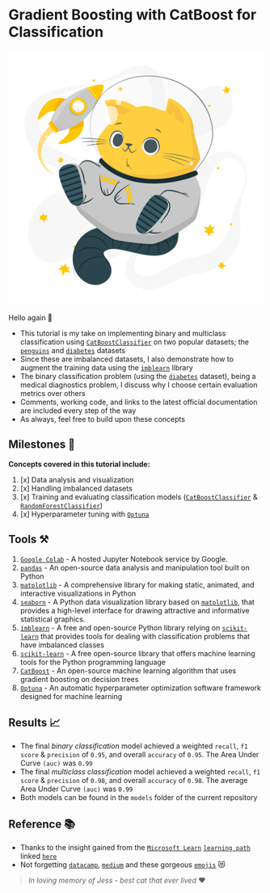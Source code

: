 # Gradient Boosting with CatBoost for Classification

<p align="center">
  <img src='pics/cat.jpg'  width='530'/>
</p>

Hello again 👋
+ This tutorial is my take on implementing binary and multiclass classification using [`CatBoostClassifier`](https://catboost.ai/en/docs/concepts/python-reference_catboostclassifier) on two popular datasets; the [`penguins`](https://raw.githubusercontent.com/MicrosoftDocs/mslearn-introduction-to-machine-learning/main/Data/ml-basics/penguins.csv) and [`diabetes`](https://raw.githubusercontent.com/MicrosoftDocs/mslearn-introduction-to-machine-learning/main/Data/ml-basics/diabetes.csv) datasets
+ Since these are imbalanced datasets, I also demonstrate how to augment the training data using the [`imblearn`](https://imbalanced-learn.org/stable/index.html) library
+ The binary classification problem (using the [`diabetes`](https://raw.githubusercontent.com/MicrosoftDocs/mslearn-introduction-to-machine-learning/main/Data/ml-basics/diabetes.csv) dataset), being a medical diagnostics problem, I discuss why I choose certain evaluation metrics over others
+ Comments, working code, and links to the latest official documentation are included every step of the way
+ As always, feel free to build upon these concepts


## Milestones 🏁
**Concepts covered in this tutorial include:**  
1. [x] Data analysis and visualization
2. [x] Handling imbalanced datasets
3. [x] Training and evaluating classification models ([`CatBoostClassifier`](https://catboost.ai/en/docs/concepts/python-reference_catboostclassifier) & [`RandomForestClassifier`](https://scikit-learn.org/stable/modules/generated/sklearn.ensemble.RandomForestClassifier.html))
4. [x] Hyperparameter tuning with [`Optuna`](https://optuna.readthedocs.io/en/stable/index.html)

## Tools ⚒️
1. [`Google Colab`](https://colab.google/) - A hosted Jupyter Notebook service by Google.
2. [`pandas`](https://pandas.pydata.org/docs/index.html) - An open-source data analysis and manipulation tool built on Python
3. [`matplotlib`](https://matplotlib.org/) - A comprehensive library for making static, animated, and interactive visualizations in Python
4. [`seaborn`](https://seaborn.pydata.org/) -  A Python data visualization library based on [`matplotlib`](https://matplotlib.org/), that provides a high-level interface for drawing attractive and informative statistical graphics.
5. [`imblearn`](https://imbalanced-learn.org/stable/index.html) - A free and open-source Python library relying on [`scikit-learn`](https://scikit-learn.org/stable/#) that provides tools for dealing with classification problems that have imbalanced classes   
6. [`scikit-learn`](https://scikit-learn.org/stable/#) - A free open-source library that offers machine learning tools for the Python programming language
7. [`CatBoost`](https://catboost.ai/en/docs/) - An open-source machine learning algorithm that uses gradient boosting on decision trees
8. [`Optuna`](https://optuna.readthedocs.io/en/stable/index.html) - An automatic hyperparameter optimization software framework designed for machine learning

## Results 📈
+ The final _binary classification_ model achieved a weighted `recall`, `f1 score` & `precision` of `0.95`, and overall `accuracy` of `0.95`. The Area Under Curve `(auc)` was `0.99`
+ The final _multiclass classification_ model achieved a weighted `recall`, `f1 score` & `precision` of `0.98`, and overall `accuracy` of `0.98`. The average Area Under Curve `(auc)` was `0.99`
+ Both models can be found in the `models` folder of the current repository

## Reference 📚
+ Thanks to the insight gained from the [`Microsoft Learn`](https://learn.microsoft.com/en-us/) [`learning path`](https://learn.microsoft.com/en-us/training/browse/?resource_type=learning%20path) linked [`here`](https://learn.microsoft.com/api/achievements/share/en-us/MartinMuriithi-6560/NZ987NAF?sharingId=C156514E494249EC)
+ Not forgetting [`datacamp`](https://www.datacamp.com), [`medium`](https://medium.com) and these gorgeous [`emojis`](https://gist.github.com/FlyteWizard/468c0a0a6c854ed5780a32deb73d457f) 😻


> _In loving memory of Jess - best cat that ever lived_  ♥

